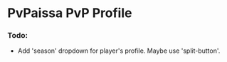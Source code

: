 # PvPaissa PvP Profile

### Todo:
- Add 'season' dropdown for player's profile. Maybe use 'split-button'.